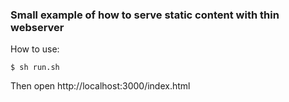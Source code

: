 ### Small example of how to serve static content with thin webserver

How to use:

    $ sh run.sh
   
Then open http://localhost:3000/index.html
